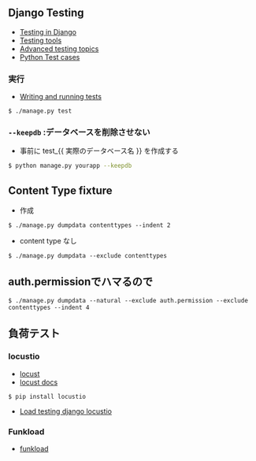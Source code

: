 ## Django Testing

- [Testing in Django](https://docs.djangoproject.com/en/1.8/topics/testing/)
- [Testing tools](https://docs.djangoproject.com/en/1.8/topics/testing/tools/)
- [Advanced testing topics](https://docs.djangoproject.com/en/1.8/topics/testing/advanced/)
- [Python Test cases](https://docs.python.org/3/library/unittest.html#test-cases)

### 実行

- [Writing and running tests](https://docs.djangoproject.com/en/1.8/topics/testing/overview/)

~~~
$ ./manage.py test
~~~


### `--keepdb` :データベースを削除させない

- 事前に test_{{ 実際のデータベース名 }} を作成する

~~~bash
$ python manage.py yourapp --keepdb
~~~


## Content Type fixture

- 作成

~~~
$ ./manage.py dumpdata contenttypes --indent 2
~~~

- content type なし

~~~
$ ./manage.py dumpdata --exclude contenttypes
~~~

## auth.permissionでハマるので

~~~
$ ./manage.py dumpdata --natural --exclude auth.permission --exclude contenttypes --indent 4  
~~~

## 負荷テスト

### locustio

- [locust](http://locust.io/)
- [locust docs](http://docs.locust.io/en/latest/index.html)

~~~
$ pip install locustio
~~~

- [Load testing django locustio](https://stackoverflow.com/questions/27261399/load-testing-django-locustio)

### Funkload

- [funkload](http://funkload.nuxeo.org/index.html)
